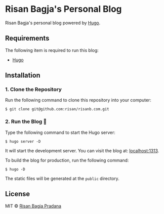 # Risan Bagja's Personal Blog

Risan Bagja's personal blog powered by [Hugo](https://gohugo.io/).

## Requirements

The following item is required to run this blog:

* [Hugo](https://gohugo.io/)

## Installation

### 1. Clone the Repository

Run the following command to clone this repository into your computer:

```shell
$ git clone git@github.com:risan/risanb.com.git
```

### 2. Run the Blog 🎉

Type the following command to start the Hugo server:

```shell
$ hugo server -D
```

It will start the development server. You can visit the blog at: [localhost:1313](http://localhost:1313/).

To build the blog for production, run the following command:

```shell
$ hugo -D
```

The static files will be generated at the `public` directory.

## License

MIT © [Risan Bagja Pradana](https://risanb.com)